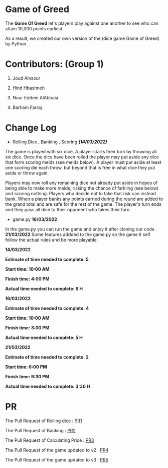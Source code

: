 #  Game of Greed 

The **Game Of Greed** let's players play against one another to see who can attain 10,000 points earliest.

As a result, we created our own version of the (dice game Game of Greed) by Python .


# Contributors: (Group 1)

1. Joud Alnsour 

2. Hind Hbashneh

3. Nour Eddein AlAbbasi

4. Barham Farraj

# Change Log

 * Rolling Dice , Banking , Scoring ***(14/03/2022)***

The game is played with six dice. A player starts their turn by throwing all six dice. Once the dice have been rolled the player may put aside any dice that form scoring melds (see melds below). A player must put aside at least one scoring die each throw, but beyond that is free in what dice they put aside or throw again.

Players may now roll any remaining dice not already put aside in hopes of being able to make more melds, risking the chance of farkling (see below) and scoring nothing. Players who decide not to take that risk can instead bank. When a player banks any points earned during the round are added to the grand total and are safe for the rest of the game. The player's turn ends and they pass all dice to their opponent who takes their turn.

* game.py **16/03/2022**

In the game.py you can run the game and enjoy it after cloning our code .
**21/03/2022**
Some features addded to the game.py so the game it self follow the actual rules and be more playable



**14/03/2022** 

**Estimate of time needed to complete: 5** 

**Start time: 10:00 AM** 

**Finish time: 4:00 PM**

**Actual time needed to complete: 6 H** 


**16/03/2022** 

**Estimate of time needed to complete: 4** 

**Start time: 10:00 AM** 

**Finish time: 3:00 PM** 

**Actual time needed to complete: 5 H** 

**21/03/2022** 

**Estimate of time needed to complete: 2** 

**Start time: 6:00 PM** 

**Finish time: 9:30 PM** 

**Actual time needed to complete: 3:30 H** 


# PR
The Pull Request of Rolling dice : [PR1](https://github.com/Game-of-Greed-group1/game-of-greed-I/pull/1)

The Pull Request of Banking : [PR2](https://github.com/Game-of-Greed-group1/game-of-greed-I/pull/2)

The Pull Request of Calculating Price : [PR3](https://github.com/Game-of-Greed-group1/game-of-greed-I/pull/3)

The Pull Request of the game updated to v2 : [PR4](https://github.com/Game-of-Greed-group1/game-of-greed-I/pull/5)

The Pull Request of the game updated to v3 : [PR5](https://github.com/Game-of-Greed-group1/game-of-greed-I/pull/7)



